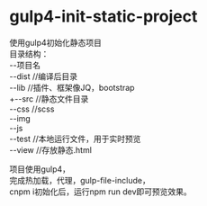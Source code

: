 # gulp4-init-static-project  
使用gulp4初始化静态项目  
目录结构：  
--项目名  
  --dist    //编译后目录  
  --lib     //插件、框架像JQ，bootstrap  
  +--src    //静态文件目录  
    --css    //scss  
    --img  
    --js  
  --test    //本地运行文件，用于实时预览  
  --view   //存放静态.html  
  
项目使用gulp4，  
完成热加载，代理，gulp-file-include，  
cnpm i初始化后，运行npm run dev即可预览效果。  


